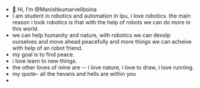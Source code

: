 - 👋 Hi, I’m @Manishkumarveliboina
-  I am student in robotics and automation in lpu, i love robotics. the main reason i took robotics is that with the help of robots we can do more in this world.
-  we can help humanity and nature, with robotics we can devolp ourselves and move ahead peacefully and more things we can acheive with help of an robot friend.
-  my goal is to find peace.
-  i love learn to new things.
-  the other loves of mine are -- i love nature, i love to draw, i love running.
-  my quote- all the hevans and hells are within you
-  
<!---
Manishkumarveliboina/Manishkumarveliboina is a ✨ special ✨ repository because its `README.md` (this file) appears on your GitHub profile.
You can click the Preview link to take a look at your changes.
--->
